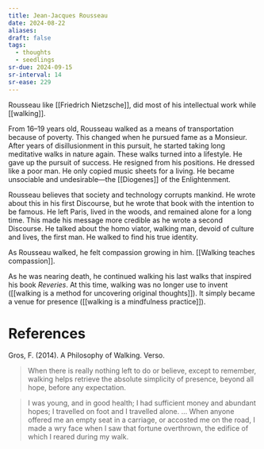 ```yaml
---
title: Jean-Jacques Rousseau
date: 2024-08-22
aliases: 
draft: false
tags:
  - thoughts
  - seedlings
sr-due: 2024-09-15
sr-interval: 14
sr-ease: 229
---
```

Rousseau like [[Friedrich Nietzsche]], did most of his intellectual work while [[walking]].

From 16–19 years old, Rousseau walked as a means of transportation because of poverty. This changed when he pursued fame as a Monsieur. After years of disillusionment in this pursuit, he started taking long meditative walks in nature again. These walks turned into a lifestyle. He gave up the pursuit of success. He resigned from his positions. He dressed like a poor man. He only copied music sheets for a living. He became unsociable and undesirable—the [[Diogenes]] of the Enlightenment.

Rousseau believes that society and technology corrupts mankind. He wrote about this in his first Discourse, but he wrote that book with the intention to be famous. He left Paris, lived in the woods, and remained alone for a long time. This made his message more credible as he wrote a second Discourse. He talked about the homo viator, walking man, devoid of culture and lives, the first man. He walked to find his true identity.

As Rousseau walked, he felt compassion growing in him. [[Walking teaches compassion]].

As he was nearing death, he continued walking his last walks that inspired his book *Reveries*. At this time, walking was no longer use to invent ([[walking is a method for uncovering original thoughts]]). It simply became a venue for presence ([[walking is a mindfulness practice]]).

# References

Gros, F. (2014). A Philosophy of Walking. Verso.

>When there is really nothing left to do or believe, except to remember, walking helps retrieve the absolute simplicity of presence, beyond all hope, before any expectation.

>I was young, and in good health; I had sufficient money and abundant hopes; I travelled on foot and I travelled alone. … When anyone offered me an empty seat in a carriage, or accosted me on the road, I made a wry face when I saw that fortune overthrown, the edifice of which I reared during my walk.



